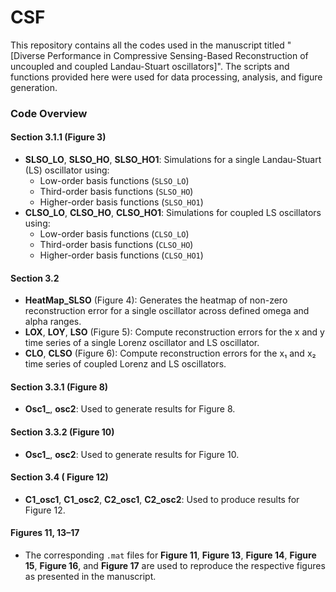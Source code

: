 # CSF
This repository contains all the codes used in the manuscript titled "[Diverse Performance in Compressive Sensing-Based Reconstruction of uncoupled and coupled Landau-Stuart oscillators]". The scripts and functions provided here were used for data processing, analysis, and figure generation.
### Code Overview
#### Section 3.1.1 (Figure 3)
- **SLSO_LO**, **SLSO_HO**, **SLSO_HO1**: Simulations for a single Landau-Stuart (LS) oscillator using:
  - Low-order basis functions (`SLSO_LO`)
  - Third-order basis functions (`SLSO_HO`)
  - Higher-order basis functions (`SLSO_HO1`)
- **CLSO_LO**, **CLSO_HO**, **CLSO_HO1**: Simulations for coupled LS oscillators using:
  - Low-order basis functions (`CLSO_LO`)
  - Third-order basis functions (`CLSO_HO`)
  - Higher-order basis functions (`CLSO_HO1`)

#### Section 3.2
- **HeatMap_SLSO** (Figure 4): Generates the heatmap of non-zero reconstruction error for a single oscillator across defined omega and alpha ranges.
- **LOX**, **LOY**, **LSO** (Figure 5): Compute reconstruction errors for the x and y time series of a single Lorenz oscillator and LS oscillator.
- **CLO**, **CLSO** (Figure 6): Compute reconstruction errors for the x₁ and x₂ time series of coupled Lorenz and LS oscillators.

#### Section 3.3.1 (Figure 8)
- **Osc1_**, **osc2**: Used to generate results for Figure 8.

#### Section 3.3.2 (Figure 10)
- **Osc1_**, **osc2**: Used to generate results for Figure 10.

#### Section 3.4 ( Figure 12)
- **C1_osc1**, **C1_osc2**, **C2_osc1**, **C2_osc2**: Used to produce results for Figure 12.

#### Figures 11, 13–17
- The corresponding `.mat` files for **Figure 11**, **Figure 13**, **Figure 14**, **Figure 15**, **Figure 16**, and **Figure 17** are used to reproduce the respective figures as presented in the manuscript.

